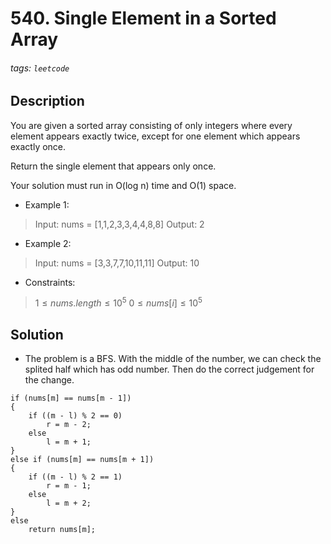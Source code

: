 # 540. Single Element in a Sorted Array
###### tags: `leetcode`
## Description
You are given a sorted array consisting of only integers where every element appears exactly twice, except for one element which appears exactly once.

Return the single element that appears only once.

Your solution must run in O(log n) time and O(1) space.

- Example 1:

>Input: nums = [1,1,2,3,3,4,4,8,8]
Output: 2

- Example 2:

>Input: nums = [3,3,7,7,10,11,11]
Output: 10

- Constraints:

>$1 \leq nums.length \leq 10^5$
$0 \leq nums[i] \leq 10^5$

## Solution
- The problem is a BFS. With the middle of the number, we can check the splited half which has odd number. Then do the correct judgement for the change.
```cpp=
if (nums[m] == nums[m - 1])
{
    if ((m - l) % 2 == 0)
        r = m - 2;
    else
        l = m + 1;
}
else if (nums[m] == nums[m + 1])
{
    if ((m - l) % 2 == 1)
        r = m - 1;
    else
        l = m + 2;
}
else
    return nums[m];
```
